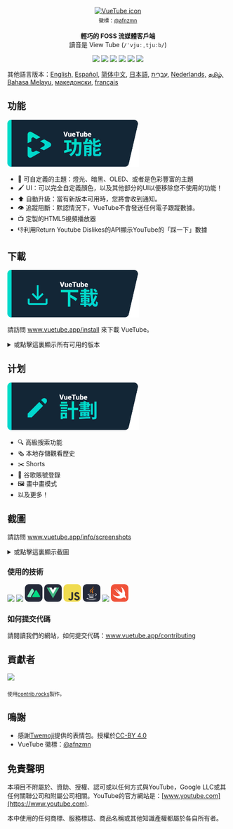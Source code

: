 <p align="center">
  <a href="https://vuetube.app/">
    <img src="https://cdn.discordapp.com/attachments/751596360108605500/980418672331988992/VueTube_Dark.svg" alt="VueTube icon" width="500"/>
  </a>
  </br>
  <sub>徽標：<a href="https://github.com/afnzmn">@afnzmn</a></sub>
  </br>
  </br>
<strong>輕巧的 FOSS 流媒體客戶端</strong>
</br>
讀音是 View Tube (<code>/ˈvjuːˌtjuːb/</code>)
</p>

<p align="center">
  <a href="https://github.com/VueTubeApp/VueTube/blob/main/LICENSE" alt="License"><img src="https://img.shields.io/github/license/VueTubeApp/VueTube"></img></a>
  <a href="https://github.com/VueTubeApp/VueTube/actions/workflows/ci.yml" alt="CI"><img src="https://github.com/VueTubeApp/VueTube/actions/workflows/ci.yml/badge.svg"></img></a>
  <a href="https://reddit.com/r/vuetube" alt="Reddit"><img src="https://img.shields.io/reddit/subreddit-subscribers/vuetube?label=r%2FVuetube&logo=reddit&logoColor=white"></img></a>
  <a href="https://t.me/VueTube" alt="Telegram"><img src="https://img.shields.io/endpoint?color=neon&style=flat&url=https%3A%2F%2Ftg.sumanjay.workers.dev%2Fvuetube"></img></a>
  <a href="https://discord.gg/7P8KJrdd5W" alt="Discord"><img src="https://img.shields.io/discord/946587366242533377?label=Discord&style=flat&logo=discord&logoColor=white"></img></a>
  <a href="https://twitter.com/VueTubeApp" alt="Twitter"><img src="https://img.shields.io/twitter/follow/VueTubeApp?label=Follow&style=flat&logo=twitter"></img></a>
</p>

其他語言版本：[English,](readme.md) [Español,](readme.es.md) [简体中文,](readme.zh-hans.md) [日本語,](readme.ja.md) [עִברִית,](readme.he.md) [Nederlands,](readme.nl.md) [தமிழ்,](readme.ta.md) [Bahasa Melayu,](readme.ms.md) [македонски,](readme.mk.md) [français](readme.fr.md)


## 功能

<img src="./resources/readme-zh-hant/Features.zh-hant.svg" alt="VueTube icon" width="300"/>

- 🎨 可自定義的主題：燈光、暗黑、OLED、或者是色彩豐富的主題
- 🖌️ UI：可以完全自定義顏色，以及其他部分的UI以便移除您不使用的功能！
- ⬆️ 自動升級：當有新版本可用時，您將會收到通知。
- 👁️ 追蹤阻斷：默認情況下，VueTube不會發送任何電子跟蹤數據。
- 📺 定製的HTML5視頻播放器
- 👎利用Return Youtube Dislikes的API顯示YouTube的「踩一下」數據

## 下載

<img src="./resources/readme-zh-hant/Install.zh-hant.svg" alt="VueTube icon" width="300"/>

請訪問 www.vuetube.app/install 來下載 VueTube。

<details>
  <summary>或點擊這裏顯示所有可用的版本</summary>
<br />

### Android
| <a href=https://nightly.link/VueTubeApp/VueTube/workflows/ci/main/android.zip><img id="im" width="200" src=./resources/getunstable.png></a>  | <a href=https://github.com/VueTubeApp/VueTube/releases/download/0.2/VueTube-Canary-June-15-2022.apk><img id="im" width="200" src=./resources/getcanary.png></a> | <a href=https://vuetube.app/install><img id="im" width="200" src=./resources/getstable.png></a>  |
| ------------- | ------------- |  ------------- |
| 有最新的功能，並且經常有可升級的版本。不過bug更常見。 | 比stable的板本有更新的功能，而且比unstable更穩定。不過還是會遇見錯誤的。 | 因為VueTube未完成開發階段，暫時無法下載Stable版本 |
  

### iOS
| <a href=https://nightly.link/VueTubeApp/VueTube/workflows/ci/main/iOS.zip><img id="im" width="200" src=./resources/getunstable.png></a>  | <a href=https://cdn.discordapp.com/attachments/949908267855921163/972164558930198528/VueTube-Canary-May-6-2022.ipa><img id="im" width="200" src=./resources/getcanary.png></a> | <a href=https://vuetube.app/install><img id="im" width="200" src=./resources/getstable.png></a>  |
| ------------- | ------------- |  ------------- |
| 有最新的功能，並且經常有可升級的版本。不過bug更常見。 | 比stable的板本有更新的功能，而且比unstable更穩定。不過還是會遇見錯誤的。 | 因為VueTube未完成開發階段，暫時無法下載Stable版本 |
  
</details>

## 计划

<img src="./resources/readme-zh-hant/Plans.zh-hant.svg" alt="VueTube icon" width="300"/>

- 🔍 高級搜索功能
- 🗞️ 本地存儲觀看歷史
- ✂️ Shorts
- 🧑 谷歌賬號登錄
- 🖼️ 畫中畫模式
- 以及更多！

## 截圖

請訪問 www.vuetube.app/info/screenshots

<details>
  <summary> 或點擊這裏顯示截圖  </summary>
<br />
  
<img src="https://vuetube.app/wtch.png" width="400">
<img src="https://vuetube.app/stng.png" width="400">
<img src="https://vuetube.app/srch.png" width="400">
     
</details>

### 使用的技術

<a href="https://capacitorjs.com/solution/vue"><img src="https://cdn.discordapp.com/attachments/953538236716814356/955694368742834176/Capacitator-Dark.svg" height=40/></a> <a href="https://vuetifyjs.com/"><img src="https://cdn.discordapp.com/attachments/810799100940255260/973719873467342908/Vuetify-Dark.svg" height=40/></a> <a href="https://nuxtjs.org/"><img src="https://github.com/tandpfun/skill-icons/raw/main/icons/NuxtJS-Dark.svg" height=40/></a> <a href="https://vuejs.org/"><img src="https://github.com/tandpfun/skill-icons/raw/main/icons/VueJS-Dark.svg" height=40/></a> <a href="https://javascript.com/"><img src="https://github.com/tandpfun/skill-icons/raw/main/icons/JavaScript.svg" height=40/></a> <a href="https://java.com/"><img src="https://github.com/tandpfun/skill-icons/raw/main/icons/Java-Dark.svg" height=40/></a> <a href="https://gradle.com/"><img src="https://cdn.discordapp.com/attachments/810799100940255260/955691550560636958/Gradle.svg" height=40/></a> <a href="https://developer.apple.com/swift/"><img src="https://github.com/tandpfun/skill-icons/raw/main/icons/Swift.svg" height=40/></a>

### 如何提交代碼

請閱讀我們的網站，如何提交代碼：www.vuetube.app/contributing

## 貢獻者 

<a href="https://github.com/VueTubeApp/VueTube/graphs/contributors">
  <img src="https://contrib.rocks/image?repo=VueTubeApp/VueTube" />
</a>

<sub>使用[contrib.rocks](https://contrib.rocks)製作。</sub>

## 鳴謝 

- 感謝[Twemoji](https://twemoji.twitter.com/)提供的表情包。授權於[CC-BY 4.0](https://creativecommons.org/licenses/by/4.0/)
- VueTube 徽標：[@afnzmn](https://github.com/afnzmn)

## 免責聲明

本項目不附屬於、資助、授權、認可或以任何方式與YouTube，Google LLC或其任何關聯公司和附屬公司相關。YouTube的官方網站是：[www.youtube.com](https://www.youtube.com).

本中使用的任何商標、服務標誌、商品名稱或其他知識產權都屬於各自所有者。
